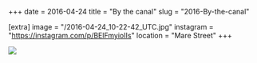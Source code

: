 +++
date = 2016-04-24
title = "By the canal"
slug = "2016-By-the-canal"

[extra]
image = "/2016-04-24_10-22-42_UTC.jpg"
instagram = "https://instagram.com/p/BElFmyioIIs"
location = "Mare Street"
+++

<img src="/2016-04-24_10-22-42_UTC.jpg" />
